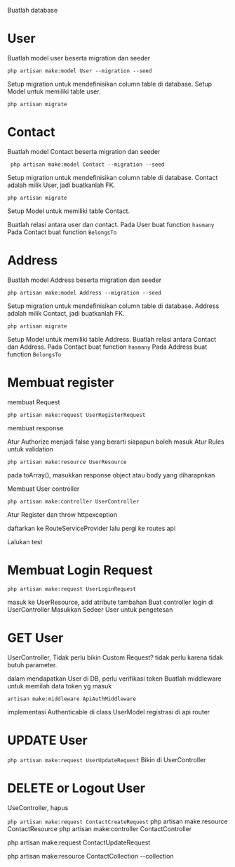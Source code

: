Buatlah database

# User

Buatlah model user beserta migration dan seeder

`php artisan make:model User --migration --seed`

Setup migration untuk mendefinisikan column table di database.
Setup Model untuk memiliki table user.

`php artisan migrate`

# Contact

Buatlah model Contact beserta migration dan seeder

` php artisan make:model Contact --migration --seed`

Setup migration untuk mendefinisikan column table di database. Contact adalah milik User, jadi buatkanlah FK.

`php artisan migrate`

Setup Model untuk memiliki table Contact.

Buatlah relasi antara user dan contact.
Pada User buat function `hasmany`
Pada Contact buat function `BelongsTo`

# Address

Buatlah model Address beserta migration dan seeder

`php artisan make:model Address --migration --seed `

Setup migration untuk mendefinisikan column table di database.
Address adalah milik Contact, jadi buatkanlah FK.

`php artisan migrate`

Setup Model untuk memiliki table Address.
Buatlah relasi antara Contact dan Address.
Pada Contact buat function `hasmany`
Pada Address buat function `BelongsTo`

# Membuat register

membuat Request

`php artisan make:request UserRegisterRequest`

membuat response

Atur Authorize menjadi false yang berarti siapapun boleh masuk
Atur Rules untuk validation

`php artisan make:resource UserResource`

pada toArray(), masukkan response object atau body yang diharapnkan

Membuat User controller

`php artisan make:controller UserController`

Atur Register dan throw httpexception

daftarkan ke RouteServiceProvider lalu pergi ke routes api

Lalukan test

# Membuat Login Request

`php artisan make:request UserLoginRequest`

masuk ke UserResource, add atribute tambahan
Buat controller login di UserController
Masukkan Sedeer User untuk pengetesan

# GET User

UserController, Tidak perlu bikin Custom Request? tidak perlu karena
tidak butuh parameter.

dalam mendapatkan User di DB, perlu verifikasi token
Buatlah middleware untuk memilah data token yg masuk

`artisan make:middleware ApiAuthMiddleware`

implementasi Authenticable di class UserModel
registrasi di api router

# UPDATE User

`php artisan make:request UserUpdateRequest`
Bikin di UserController

# DELETE or Logout User

UseController, hapus




`php artisan make:request ContactCreateRequest`
php artisan make:resource ContactResource
 php artisan make:controller ContactController

   php artisan make:request ContactUpdateRequest





php artisan make:resource ContactCollection --collection
